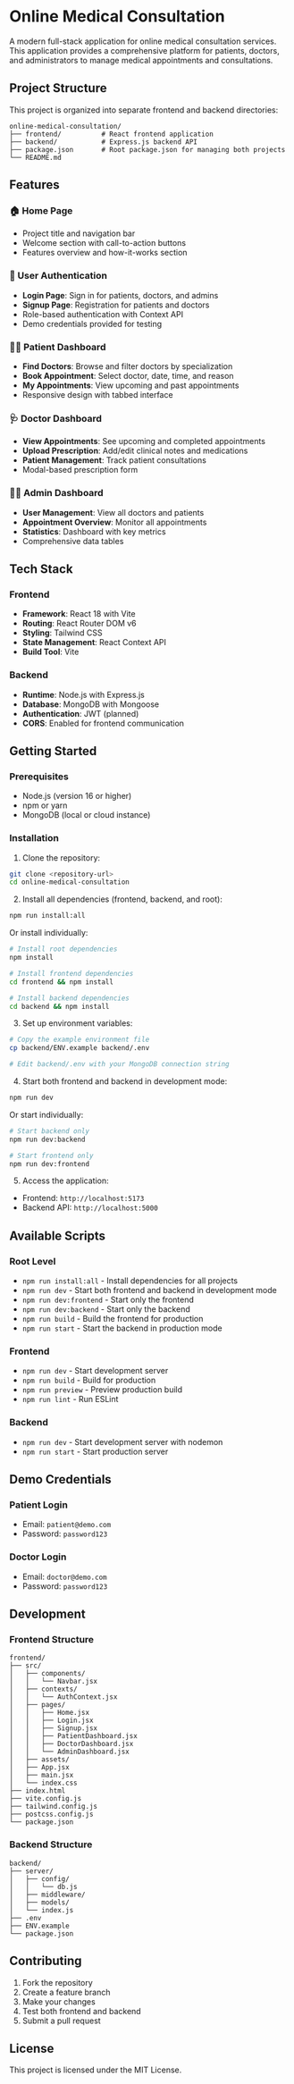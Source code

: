 # Online Medical Consultation

A modern full-stack application for online medical consultation services. This application provides a comprehensive platform for patients, doctors, and administrators to manage medical appointments and consultations.

## Project Structure

This project is organized into separate frontend and backend directories:

```
online-medical-consultation/
├── frontend/          # React frontend application
├── backend/           # Express.js backend API
├── package.json       # Root package.json for managing both projects
└── README.md
```

## Features

### 🏠 Home Page
- Project title and navigation bar
- Welcome section with call-to-action buttons
- Features overview and how-it-works section

### 🔐 User Authentication
- **Login Page**: Sign in for patients, doctors, and admins
- **Signup Page**: Registration for patients and doctors
- Role-based authentication with Context API
- Demo credentials provided for testing

### 👨‍⚕️ Patient Dashboard
- **Find Doctors**: Browse and filter doctors by specialization
- **Book Appointment**: Select doctor, date, time, and reason
- **My Appointments**: View upcoming and past appointments
- Responsive design with tabbed interface

### 🩺 Doctor Dashboard
- **View Appointments**: See upcoming and completed appointments
- **Upload Prescription**: Add/edit clinical notes and medications
- **Patient Management**: Track patient consultations
- Modal-based prescription form

### 👨‍💼 Admin Dashboard
- **User Management**: View all doctors and patients
- **Appointment Overview**: Monitor all appointments
- **Statistics**: Dashboard with key metrics
- Comprehensive data tables

## Tech Stack

### Frontend
- **Framework**: React 18 with Vite
- **Routing**: React Router DOM v6
- **Styling**: Tailwind CSS
- **State Management**: React Context API
- **Build Tool**: Vite

### Backend
- **Runtime**: Node.js with Express.js
- **Database**: MongoDB with Mongoose
- **Authentication**: JWT (planned)
- **CORS**: Enabled for frontend communication

## Getting Started

### Prerequisites
- Node.js (version 16 or higher)
- npm or yarn
- MongoDB (local or cloud instance)

### Installation

1. Clone the repository:
```bash
git clone <repository-url>
cd online-medical-consultation
```

2. Install all dependencies (frontend, backend, and root):
```bash
npm run install:all
```

Or install individually:
```bash
# Install root dependencies
npm install

# Install frontend dependencies
cd frontend && npm install

# Install backend dependencies
cd backend && npm install
```

3. Set up environment variables:
```bash
# Copy the example environment file
cp backend/ENV.example backend/.env

# Edit backend/.env with your MongoDB connection string
```

4. Start both frontend and backend in development mode:
```bash
npm run dev
```

Or start individually:
```bash
# Start backend only
npm run dev:backend

# Start frontend only
npm run dev:frontend
```

5. Access the application:
- Frontend: `http://localhost:5173`
- Backend API: `http://localhost:5000`

## Available Scripts

### Root Level
- `npm run install:all` - Install dependencies for all projects
- `npm run dev` - Start both frontend and backend in development mode
- `npm run dev:frontend` - Start only the frontend
- `npm run dev:backend` - Start only the backend
- `npm run build` - Build the frontend for production
- `npm run start` - Start the backend in production mode

### Frontend
- `npm run dev` - Start development server
- `npm run build` - Build for production
- `npm run preview` - Preview production build
- `npm run lint` - Run ESLint

### Backend
- `npm run dev` - Start development server with nodemon
- `npm run start` - Start production server

## Demo Credentials

### Patient Login
- Email: `patient@demo.com`
- Password: `password123`

### Doctor Login
- Email: `doctor@demo.com`
- Password: `password123`

## Development

### Frontend Structure
```
frontend/
├── src/
│   ├── components/
│   │   └── Navbar.jsx
│   ├── contexts/
│   │   └── AuthContext.jsx
│   ├── pages/
│   │   ├── Home.jsx
│   │   ├── Login.jsx
│   │   ├── Signup.jsx
│   │   ├── PatientDashboard.jsx
│   │   ├── DoctorDashboard.jsx
│   │   └── AdminDashboard.jsx
│   ├── assets/
│   ├── App.jsx
│   ├── main.jsx
│   └── index.css
├── index.html
├── vite.config.js
├── tailwind.config.js
├── postcss.config.js
└── package.json
```

### Backend Structure
```
backend/
├── server/
│   ├── config/
│   │   └── db.js
│   ├── middleware/
│   ├── models/
│   └── index.js
├── .env
├── ENV.example
└── package.json
```

## Contributing

1. Fork the repository
2. Create a feature branch
3. Make your changes
4. Test both frontend and backend
5. Submit a pull request

## License

This project is licensed under the MIT License.